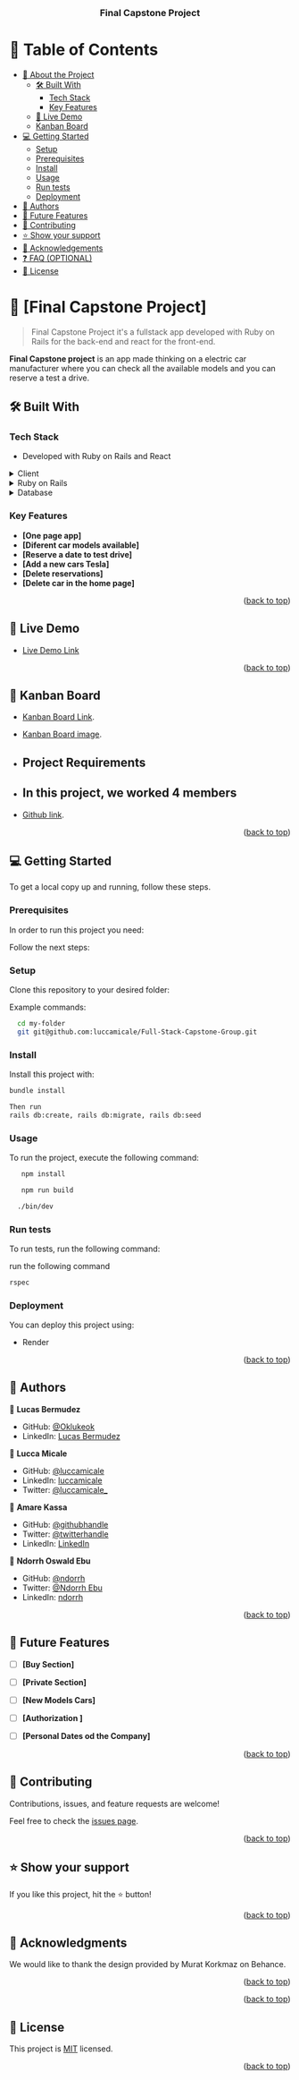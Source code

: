 <a name="readme-top"></a>


<div align="center">

  <br/>

  <h3><b>Final Capstone Project</b></h3>

</div>

# 📗 Table of Contents

- [📖 About the Project](#about-project)
  - [🛠 Built With](#built-with)
    - [Tech Stack](#tech-stack)
    - [Key Features](#key-features)
  - [🚀 Live Demo](#live-demo)
  - [Kanban Board](#kanban-board)
- [💻 Getting Started](#getting-started)
  - [Setup](#setup)
  - [Prerequisites](#prerequisites)
  - [Install](#install)
  - [Usage](#usage)
  - [Run tests](#run-tests)
  - [Deployment](#triangular_flag_on_post-deployment)
- [👥 Authors](#authors)
- [🔭 Future Features](#future-features)
- [🤝 Contributing](#contributing)
- [⭐️ Show your support](#support)
- [🙏 Acknowledgements](#acknowledgements)
- [❓ FAQ (OPTIONAL)](#faq)
- [📝 License](#license)


# 📖 [Final Capstone Project] <a name="about-project"></a>

> Final Capstone Project it's a fullstack app developed with Ruby on Rails for the back-end and react for the front-end.

**Final Capstone project** is an app made thinking on a electric car manufacturer where you can check all the available models and you can reserve a test a drive.

## 🛠 Built With <a name="built-with"></a>

### Tech Stack <a name="tech-stack"></a>

- Developed with Ruby on Rails and React

<details>
  <summary>Client</summary>
  <ul>
    <li><a href="https://reactjs.org/">React.js</a></li>
  </ul>
</details>

<details>
  <summary>Ruby on Rails</summary>
  <ul>
    <li><a href="https://rubyonrails.org/">Rails</a></li>
  </ul>
</details>

<details>
<summary>Database</summary>
  <ul>
    <li><a href="https://www.postgresql.org/">PostgreSQL</a></li>
  </ul>
</details>


### Key Features <a name="key-features"></a>


- **[One page app]**
- **[Diferent car models available]**
- **[Reserve a date to test drive]**
- **[Add a new cars Tesla]**
- **[Delete reservations]**
- **[Delete car in the home page]**

<p align="right">(<a href="#readme-top">back to top</a>)</p>


## 🚀 Live Demo <a name="live-demo"></a>

- [Live Demo Link](https://reserve-tesla-car.onrender.com)

<p align="right">(<a href="#readme-top">back to top</a>)</p>


## 🚀 Kanban Board <a name="kanban-board"></a>


- [Kanban Board Link](https://github.com/luccamicale/Full-Stack-Capstone-Group/issues/21).

- [Kanban Board image](https://user-images.githubusercontent.com/107897361/222282693-dbb04aaa-1ce8-4ae1-b80a-b87782c767bf.png).




- ## Project Requirements

- ## In this project, we worked 4 members

-  [Github link](https://github.com/luccamicale/Full-Stack-Capstone-Group/tree/dev).

<p align="right">(<a href="#readme-top">back to top</a>)</p>


## 💻 Getting Started <a name="getting-started"></a>


To get a local copy up and running, follow these steps.

### Prerequisites

In order to run this project you need:

Follow the next steps:

### Setup

Clone this repository to your desired folder:


Example commands:

```sh
  cd my-folder
  git git@github.com:luccamicale/Full-Stack-Capstone-Group.git
```
### Install

Install this project with:

```sh
bundle install

Then run
rails db:create, rails db:migrate, rails db:seed

```

### Usage

To run the project, execute the following command:

```sh
   npm install

   npm run build

  ./bin/dev
```


### Run tests

To run tests, run the following command:

run the following command
```sh
rspec
```

### Deployment

You can deploy this project using:

- Render

<p align="right">(<a href="#readme-top">back to top</a>)</p>


## 👥 Authors <a name="authors"></a>


👤 **Lucas Bermudez**

- GitHub: [@Oklukeok](https://github.com/Oklukeok)
- LinkedIn: [Lucas Bermudez](https://linkedin.com/in/lucas-bermudez/)


👤 **Lucca Micale**

- GitHub: [@luccamicale](https://github.com/luccamicale)
- LinkedIn: [luccamicale](https://www.linkedin.com/in/luccamicale/)
- Twitter: [@luccamicale_](https://twitter.com/LuccaMicale_)

👤 **Amare Kassa**

- GitHub: [@githubhandle](https://github.com/amare1990)
- Twitter: [@twitterhandle](https://twitter.com/amaremek)
- LinkedIn: [LinkedIn](https://www.linkedin.com/in/amaremek/)


👤 **Ndorrh Oswald Ebu**

- GitHub: [@ndorrh](https://github.com/ndorrh)
- Twitter: [@Ndorrh Ebu](https://twitter.com/NdorrhEbu)
- LinkedIn: [ndorrh](https://linkedin.com/in/ndorrhoswaldebu)


<p align="right">(<a href="#readme-top">back to top</a>)</p>


## 🔭 Future Features <a name="future-features"></a>

- [ ] **[Buy Section]**
- [ ] **[Private Section]**
- [ ] **[New Models Cars]**
- [ ] **[Authorization ]**
- [ ] **[Personal Dates od the Company]**


<p align="right">(<a href="#readme-top">back to top</a>)</p>


## 🤝 Contributing <a name="contributing"></a>

Contributions, issues, and feature requests are welcome!

Feel free to check the [issues page](https://github.com/luccamicale/Full-Stack-Capstone-Group/issues).

<p align="right">(<a href="#readme-top">back to top</a>)</p>


## ⭐️ Show your support <a name="support"></a>


If you like this project, hit the ⭐️ button!

<p align="right">(<a href="#readme-top">back to top</a>)</p>


## 🙏 Acknowledgments <a name="acknowledgements"></a>


We would like to thank the design provided by Murat Korkmaz on Behance.

<p align="right">(<a href="#readme-top">back to top</a>)</p>


<p align="right">(<a href="#readme-top">back to top</a>)</p>

## 📝 License <a name="license"></a>

This project is [MIT](https://github.com/luccamicale/Full-Stack-Capstone-Group/community/license/new?branch=dev&filename=LICENSE&template=mit) licensed.


<p align="right">(<a href="#readme-top">back to top</a>)</p>
